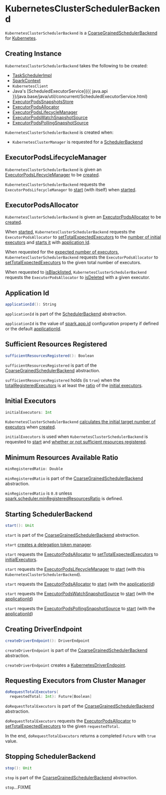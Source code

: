 # KubernetesClusterSchedulerBackend

`KubernetesClusterSchedulerBackend` is a [CoarseGrainedSchedulerBackend](../scheduler/CoarseGrainedSchedulerBackend.md) for [Kubernetes](index.md).

## Creating Instance

`KubernetesClusterSchedulerBackend` takes the following to be created:

* <span id="scheduler"> [TaskSchedulerImpl](../scheduler/TaskSchedulerImpl.md)
* <span id="sc"> [SparkContext](../SparkContext.md)
* <span id="kubernetesClient"> `KubernetesClient`
* <span id="executorService"> Java's [ScheduledExecutorService]({{ java.api }}/java.base/java/util/concurrent/ScheduledExecutorService.html)
* <span id="snapshotsStore"> [ExecutorPodsSnapshotsStore](ExecutorPodsSnapshotsStore.md)
* [ExecutorPodsAllocator](#podAllocator)
* [ExecutorPodsLifecycleManager](#lifecycleEventHandler)
* <span id="watchEvents"> [ExecutorPodsWatchSnapshotSource](ExecutorPodsWatchSnapshotSource.md)
* <span id="pollEvents"> [ExecutorPodsPollingSnapshotSource](ExecutorPodsPollingSnapshotSource.md)

`KubernetesClusterSchedulerBackend` is created when:

* `KubernetesClusterManager` is requested for a [SchedulerBackend](KubernetesClusterManager.md#createSchedulerBackend)

## <span id="lifecycleEventHandler"><span id="ExecutorPodsLifecycleManager"> ExecutorPodsLifecycleManager

`KubernetesClusterSchedulerBackend` is given an [ExecutorPodsLifecycleManager](ExecutorPodsLifecycleManager.md) to be [created](#creating-instance).

`KubernetesClusterSchedulerBackend` requests the `ExecutorPodsLifecycleManager` to [start](ExecutorPodsLifecycleManager.md#start) (with itself) when [started](#start).

## <span id="podAllocator"><span id="ExecutorPodsAllocator"> ExecutorPodsAllocator

`KubernetesClusterSchedulerBackend` is given an [ExecutorPodsAllocator](ExecutorPodsAllocator.md) to be [created](#creating-instance).

When [started](#start), `KubernetesClusterSchedulerBackend` requests the `ExecutorPodsAllocator` to [setTotalExpectedExecutors](ExecutorPodsAllocator.md#setTotalExpectedExecutors) to the [number of initial executors](#initialExecutors) and [starts it](ExecutorPodsAllocator.md#start) with [application Id](#applicationId).

When requested for the [expected number of executors](#doRequestTotalExecutors), `KubernetesClusterSchedulerBackend` requests the `ExecutorPodsAllocator` to [setTotalExpectedExecutors](ExecutorPodsAllocator.md#setTotalExpectedExecutors) to the given total number of executors.

When requested to [isBlacklisted](#isBlacklisted), `KubernetesClusterSchedulerBackend` requests the `ExecutorPodsAllocator` to [isDeleted](ExecutorPodsAllocator.md#isDeleted) with a given executor.

## <span id="applicationId"> Application Id

```scala
applicationId(): String
```

`applicationId` is part of the [SchedulerBackend](../scheduler/SchedulerBackend.md#applicationId) abstraction.

`applicationId` is the value of [spark.app.id](../configuration-properties.md#spark.app.id) configuration property if defined or the default [applicationId](../scheduler/SchedulerBackend.md#applicationId).

## <span id="sufficientResourcesRegistered"> Sufficient Resources Registered

```scala
sufficientResourcesRegistered(): Boolean
```

`sufficientResourcesRegistered` is part of the [CoarseGrainedSchedulerBackend](../scheduler/CoarseGrainedSchedulerBackend.md#sufficientResourcesRegistered) abstraction.

`sufficientResourcesRegistered` holds (is `true`) when the [totalRegisteredExecutors](../scheduler/CoarseGrainedSchedulerBackend.md#totalRegisteredExecutors) is at least the [ratio](#minRegisteredRatio) of the [initial executors](#initialExecutors).

## <span id="initialExecutors"> Initial Executors

```scala
initialExecutors: Int
```

`KubernetesClusterSchedulerBackend` [calculates the initial target number of executors](../scheduler/SchedulerBackendUtils.md#getInitialTargetExecutorNumber) when [created](#creating-instance).

`initialExecutors` is used when `KubernetesClusterSchedulerBackend` is requested to [start](#start) and [whether or not sufficient resources registered](#sufficientResourcesRegistered).

## <span id="minRegisteredRatio"> Minimum Resources Available Ratio

```scala
minRegisteredRatio: Double
```

`minRegisteredRatio` is part of the [CoarseGrainedSchedulerBackend](../scheduler/CoarseGrainedSchedulerBackend.md#minRegisteredRatio) abstraction.

`minRegisteredRatio` is `0.8` unless [spark.scheduler.minRegisteredResourcesRatio](../configuration-properties.md#spark.scheduler.minRegisteredResourcesRatio) is defined.

## <span id="start"> Starting SchedulerBackend

```scala
start(): Unit
```

`start` is part of the [CoarseGrainedSchedulerBackend](../scheduler/CoarseGrainedSchedulerBackend.md#start) abstraction.

`start` [creates a delegation token manager](../scheduler/CoarseGrainedSchedulerBackend.md#start).

`start` requests the [ExecutorPodsAllocator](#podAllocator) to [setTotalExpectedExecutors](ExecutorPodsAllocator.md#setTotalExpectedExecutors) to [initialExecutors](#initialExecutors).

`start` requests the [ExecutorPodsLifecycleManager](#lifecycleEventHandler) to [start](ExecutorPodsLifecycleManager.md#start) (with this `KubernetesClusterSchedulerBackend`).

`start` requests the [ExecutorPodsAllocator](#podAllocator) to [start](ExecutorPodsAllocator.md#start) (with the [applicationId](#applicationId))

`start` requests the [ExecutorPodsWatchSnapshotSource](#watchEvents) to [start](ExecutorPodsWatchSnapshotSource.md#start) (with the [applicationId](#applicationId))

`start` requests the [ExecutorPodsPollingSnapshotSource](#pollEvents) to [start](ExecutorPodsPollingSnapshotSource.md#start) (with the [applicationId](#applicationId))

## <span id="createDriverEndpoint"> Creating DriverEndpoint

```scala
createDriverEndpoint(): DriverEndpoint
```

`createDriverEndpoint` is part of the [CoarseGrainedSchedulerBackend](../scheduler/CoarseGrainedSchedulerBackend.md#createDriverEndpoint) abstraction.

`createDriverEndpoint` creates a [KubernetesDriverEndpoint](KubernetesDriverEndpoint.md).

## <span id="doRequestTotalExecutors"> Requesting Executors from Cluster Manager

```scala
doRequestTotalExecutors(
  requestedTotal: Int): Future[Boolean]
```

`doRequestTotalExecutors` is part of the [CoarseGrainedSchedulerBackend](../scheduler/CoarseGrainedSchedulerBackend.md#doRequestTotalExecutors) abstraction.

`doRequestTotalExecutors` requests the [ExecutorPodsAllocator](#podAllocator) to [setTotalExpectedExecutors](ExecutorPodsAllocator.md#setTotalExpectedExecutors) to the given `requestedTotal`.

In the end, `doRequestTotalExecutors` returns a completed `Future` with `true` value.

## <span id="stop"> Stopping SchedulerBackend

```scala
stop(): Unit
```

`stop` is part of the [CoarseGrainedSchedulerBackend](../scheduler/CoarseGrainedSchedulerBackend.md#stop) abstraction.

`stop`...FIXME
